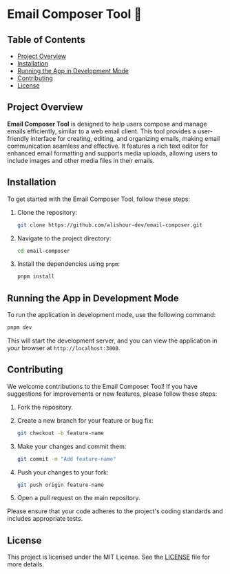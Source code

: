 # Email Composer Tool 📧

## Table of Contents

- [Project Overview](#project-overview)
- [Installation](#installation)
- [Running the App in Development Mode](#running-the-app-in-development-mode)
- [Contributing](#contributing)
- [License](#license)

## Project Overview

**Email Composer Tool** is designed to help users compose and manage emails efficiently, similar to a web email client. This tool provides a user-friendly interface for creating, editing, and organizing emails, making email communication seamless and effective. It features a rich text editor for enhanced email formatting and supports media uploads, allowing users to include images and other media files in their emails.

## Installation

To get started with the Email Composer Tool, follow these steps:

1. Clone the repository:

   ```bash
   git clone https://github.com/alishour-dev/email-composer.git
   ```

2. Navigate to the project directory:

   ```bash
   cd email-composer
   ```

3. Install the dependencies using `pnpm`:

   ```bash
   pnpm install
   ```

## Running the App in Development Mode

To run the application in development mode, use the following command:

```bash
pnpm dev
```

This will start the development server, and you can view the application in your browser
at `http://localhost:3000`.

## Contributing

We welcome contributions to the Email Composer Tool! If you have suggestions for
improvements or new features, please follow these steps:

1. Fork the repository.
2. Create a new branch for your feature or bug fix:

   ```bash
   git checkout -b feature-name
   ```

3. Make your changes and commit them:

   ```bash
   git commit -m "Add feature-name"
   ```

4. Push your changes to your fork:

   ```bash
   git push origin feature-name
   ```

5. Open a pull request on the main repository.

Please ensure that your code adheres to the project's coding standards and includes
appropriate tests.

## License

This project is licensed under the MIT License. See the [LICENSE](LICENSE) file for more
details.

